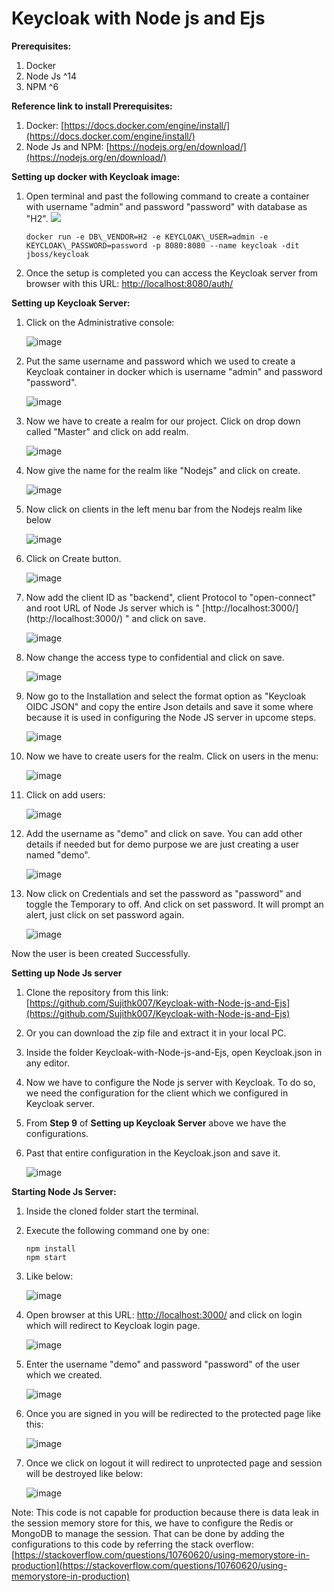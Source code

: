 # Keycloak with Node js and Ejs

**Prerequisites:**

1. Docker
2. Node Js ^14
3. NPM ^6

**Reference link to install Prerequisites:**

1. Docker: [https://docs.docker.com/engine/install/](https://docs.docker.com/engine/install/)
2. Node Js and NPM: [https://nodejs.org/en/download/](https://nodejs.org/en/download/)

**Setting up docker with Keycloak image:**

  1. Open terminal and past the following command to create a container with username &quot;admin&quot; and password &quot;password&quot; with database as &quot;H2&quot;.
        ![](RackMultipart20210427-4-tg52gb_html_68c5e3091170b437.gif)

     ``` 
     docker run -e DB\_VENDOR=H2 -e KEYCLOAK\_USER=admin -e KEYCLOAK\_PASSWORD=password -p 8080:8080 --name keycloak -dit jboss/keycloak

     ```

  2. Once the setup is completed you can access the Keycloak server from browser with this URL: [http://localhost:8080/auth/](http://localhost:8080/auth/)

**Setting up Keycloak Server:**

   1. Click on the Administrative console:

      ![image](https://user-images.githubusercontent.com/49073723/116204070-0227f380-a75a-11eb-935c-c3068ca17e66.png)

   2. Put the same username and password which we used to create a Keycloak container in docker which is username &quot;admin&quot; and password &quot;password&quot;.

      ![image](https://user-images.githubusercontent.com/49073723/116204099-08b66b00-a75a-11eb-91fb-8a98f9191673.png)

   3. Now we have to create a realm for our project. Click on drop down called &quot;Master&quot; and click on add realm.

      ![image](https://user-images.githubusercontent.com/49073723/116204122-0e13b580-a75a-11eb-9773-0f51cf828251.png)

   4. Now give the name for the realm like &quot;Nodejs&quot; and click on create.

      ![image](https://user-images.githubusercontent.com/49073723/116204151-14a22d00-a75a-11eb-9e6e-ebe2bb342063.png)

   5. Now click on clients in the left menu bar from the Nodejs realm like below

      ![image](https://user-images.githubusercontent.com/49073723/116204296-461af880-a75a-11eb-8d37-647dacfe120f.png)

   6. Click on Create button.

      ![image](https://user-images.githubusercontent.com/49073723/116204312-4a471600-a75a-11eb-8b2a-dc19ae0d2bb5.png)

   7. Now add the client ID as &quot;backend&quot;, client Protocol to &quot;open-connect&quot; and root URL of Node Js server which is &quot; [http://localhost:3000/]                 (http://localhost:3000/) &quot; and click on save.

      ![image](https://user-images.githubusercontent.com/49073723/116204342-50d58d80-a75a-11eb-9e5e-1522f8ab752e.png)

   8. Now change the access type to confidential and click on save.

      ![image](https://user-images.githubusercontent.com/49073723/116204357-5501ab00-a75a-11eb-9bb6-3e6542aad75d.png)

   9. Now go to the Installation and select the format option as &quot;Keycloak OIDC JSON&quot; and copy the entire Json details and save it some where because it is used in           configuring the Node JS server in upcome steps.

      ![image](https://user-images.githubusercontent.com/49073723/116204382-592dc880-a75a-11eb-96b9-8e62451c3d8c.png)

   10. Now we have to create users for the realm. Click on users in the menu:

       ![image](https://user-images.githubusercontent.com/49073723/116204404-5df27c80-a75a-11eb-8571-bb97ab8ce0a1.png)

   11. Click on add users:

       ![image](https://user-images.githubusercontent.com/49073723/116204422-62b73080-a75a-11eb-8354-009dab61e56f.png)

   12. Add the username as &quot;demo&quot; and click on save. You can add other details if needed but for demo purpose we are just creating a user named &quot;demo&quot;.

       ![image](https://user-images.githubusercontent.com/49073723/116204439-66e34e00-a75a-11eb-940e-65893eaf2ead.png)

   13. Now click on Credentials and set the password as &quot;password&quot; and toggle the Temporary to off. And click on set password. It will prompt an alert, just click on          set password again.
   
       ![image](https://user-images.githubusercontent.com/49073723/116204449-6ba80200-a75a-11eb-8851-ce219acbd629.png)

Now the user is been created Successfully.

**Setting up Node Js server**

  1. Clone the repository from this link: [https://github.com/Sujithk007/Keycloak-with-Node-js-and-Ejs](https://github.com/Sujithk007/Keycloak-with-Node-js-and-Ejs)
  2. Or you can download the zip file and extract it in your local PC.
  3. Inside the folder Keycloak-with-Node-js-and-Ejs, open Keycloak.json in any editor.
  4. Now we have to configure the Node js server with Keycloak. To do so, we need the configuration for the client which we configured in Keycloak server.
  5. From **Step 9** of **Setting up Keycloak Server** above we have the configurations.
  6. Past that entire configuration in the Keycloak.json and save it.

     ![image](https://user-images.githubusercontent.com/49073723/116204470-706cb600-a75a-11eb-98bf-7beb3b50ac74.png)

**Starting Node Js Server:**

  1. Inside the cloned folder start the terminal.
  2. Execute the following command one by one:
     ```
     npm install
     npm start
     ```

  3. Like below:
  
     ![image](https://user-images.githubusercontent.com/49073723/116204510-782c5a80-a75a-11eb-8170-08076337dd08.png)

  4. Open browser at this URL: [http://localhost:3000/](http://localhost:3000/) and click on login which will redirect to Keycloak login page.

     ![image](https://user-images.githubusercontent.com/49073723/116204613-942ffc00-a75a-11eb-98c0-f493ea26db7e.png)

  5. Enter the username &quot;demo&quot; and password &quot;password&quot; of the user which we created.
     
     ![image](https://user-images.githubusercontent.com/49073723/116204631-97c38300-a75a-11eb-8b80-731dd0339fa1.png)

  6. Once you are signed in you will be redirected to the protected page like this:

     ![image](https://user-images.githubusercontent.com/49073723/116204658-9c883700-a75a-11eb-8dd8-e077b0b90ec3.png)

  7. Once we click on logout it will redirect to unprotected page and session will be destroyed like below:

     ![image](https://user-images.githubusercontent.com/49073723/116204682-a0b45480-a75a-11eb-8a7f-5b80d3382d1a.png)

Note: This code is not capable for production because there is data leak in the session memory store for this, we have to configure the Redis or MongoDB to manage the session. That can be done by adding the configurations to this code by referring the stack overflow: [https://stackoverflow.com/questions/10760620/using-memorystore-in-production](https://stackoverflow.com/questions/10760620/using-memorystore-in-production)
